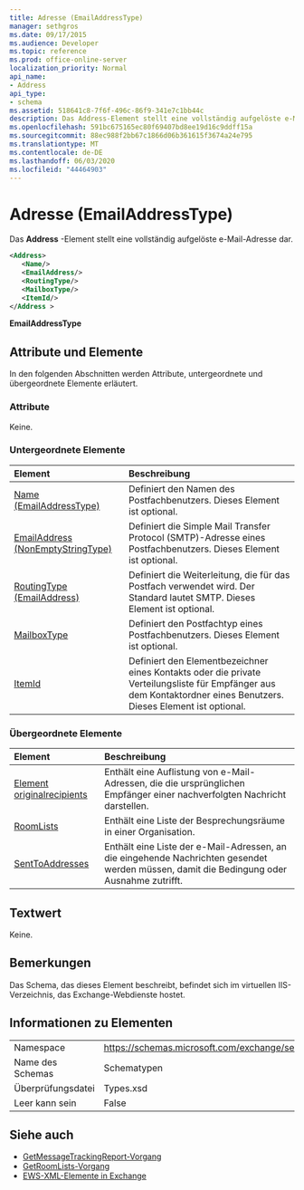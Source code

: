 ```yaml
---
title: Adresse (EmailAddressType)
manager: sethgros
ms.date: 09/17/2015
ms.audience: Developer
ms.topic: reference
ms.prod: office-online-server
localization_priority: Normal
api_name:
- Address
api_type:
- schema
ms.assetid: 518641c8-7f6f-496c-86f9-341e7c1bb44c
description: Das Address-Element stellt eine vollständig aufgelöste e-Mail-Adresse dar.
ms.openlocfilehash: 591bc675165ec80f69407bd8ee19d16c9ddff15a
ms.sourcegitcommit: 88ec988f2bb67c1866d06b361615f3674a24e795
ms.translationtype: MT
ms.contentlocale: de-DE
ms.lasthandoff: 06/03/2020
ms.locfileid: "44464903"
---
```

# <a name="address-emailaddresstype"></a>Adresse (EmailAddressType)

Das **Address** -Element stellt eine vollständig aufgelöste e-Mail-Adresse dar. 
  
```XML
<Address>
   <Name/>
   <EmailAddress/>
   <RoutingType/>
   <MailboxType/>
   <ItemId/>
</Address >
```

 **EmailAddressType**
## <a name="attributes-and-elements"></a>Attribute und Elemente

In den folgenden Abschnitten werden Attribute, untergeordnete und übergeordnete Elemente erläutert.
  
### <a name="attributes"></a>Attribute

Keine.
  
### <a name="child-elements"></a>Untergeordnete Elemente

|**Element**|**Beschreibung**|
|:-----|:-----|
|[Name (EmailAddressType)](name-emailaddresstype.md) <br/> |Definiert den Namen des Postfachbenutzers. Dieses Element ist optional.  <br/> |
|[EmailAddress (NonEmptyStringType)](emailaddress-nonemptystringtype.md) <br/> |Definiert die Simple Mail Transfer Protocol (SMTP)-Adresse eines Postfachbenutzers. Dieses Element ist optional.  <br/> |
|[RoutingType (EmailAddress)](routingtype-emailaddress.md) <br/> |Definiert die Weiterleitung, die für das Postfach verwendet wird. Der Standard lautet SMTP. Dieses Element ist optional.  <br/> |
|[MailboxType](mailboxtype.md) <br/> |Definiert den Postfachtyp eines Postfachbenutzers. Dieses Element ist optional.  <br/> |
|[ItemId](itemid.md) <br/> |Definiert den Elementbezeichner eines Kontakts oder die private Verteilungsliste für Empfänger aus dem Kontaktordner eines Benutzers. Dieses Element ist optional.  <br/> |
   
### <a name="parent-elements"></a>Übergeordnete Elemente

|**Element**|**Beschreibung**|
|:-----|:-----|
|[Element originalrecipients](originalrecipients.md) <br/> |Enthält eine Auflistung von e-Mail-Adressen, die die ursprünglichen Empfänger einer nachverfolgten Nachricht darstellen.  <br/> |
|[RoomLists](roomlists.md) <br/> |Enthält eine Liste der Besprechungsräume in einer Organisation.  <br/> |
|[SentToAddresses](senttoaddresses.md) <br/> |Enthält eine Liste der e-Mail-Adressen, an die eingehende Nachrichten gesendet werden müssen, damit die Bedingung oder Ausnahme zutrifft.  <br/> |
   
## <a name="text-value"></a>Textwert

Keine.
  
## <a name="remarks"></a>Bemerkungen

Das Schema, das dieses Element beschreibt, befindet sich im virtuellen IIS-Verzeichnis, das Exchange-Webdienste hostet.
  
## <a name="element-information"></a>Informationen zu Elementen

|||
|:-----|:-----|
|Namespace  <br/> |https://schemas.microsoft.com/exchange/services/2006/types  <br/> |
|Name des Schemas  <br/> |Schematypen  <br/> |
|Überprüfungsdatei  <br/> |Types.xsd  <br/> |
|Leer kann sein  <br/> |False  <br/> |
   
## <a name="see-also"></a>Siehe auch

- [GetMessageTrackingReport-Vorgang](getmessagetrackingreport-operation.md) 
- [GetRoomLists-Vorgang](getroomlists-operation.md)
- [EWS-XML-Elemente in Exchange](ews-xml-elements-in-exchange.md)

